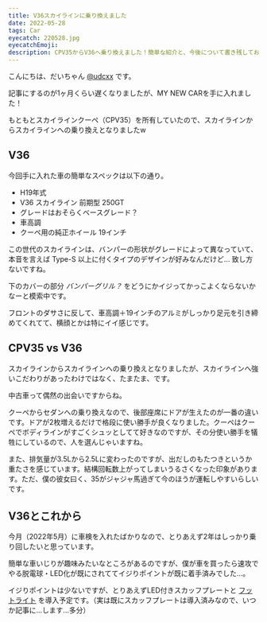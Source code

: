 ```yaml
---
title: V36スカイラインに乗り換えました
date: 2022-05-28
tags: Car
eyecatch: 220528.jpg
eyecatchEmoji:
description: CPV35からV36へ乗り換えました！簡単な紹介と、今後について書き残しておこうと思います。
---
```


こんにちは、だいちゃん [@udcxx](https://twitter.com/udc_xx) です。

記事にするのが1ヶ月くらい遅くなりましたが、MY NEW CARを手に入れました！

もともとスカイラインクーペ（CPV35）を所有していたので、スカイラインからスカイラインへの乗り換えとなりましたw

## V36

今回手に入れた車の簡単なスペックは以下の通り。

* H19年式
* V36 スカイライン 前期型 250GT
* グレードはおそらくベースグレード？
* 車高調
* クーペ用の純正ホイール 19インチ

この世代のスカイラインは、バンパーの形状がグレードによって異なっていて、本音を言えば Type-S 以上に付くタイプのデザインが好みなんだけど... 致し方ないですね。

下のカバーの部分 *バンパーグリル？* をどうにかイジってかっこよくならないかなーと模索中です。

フロントのダサさに反して、車高調＋19インチのアルミがしっかり足元を引き締めてくれてて、横顔とかは特にイイ感じです。

## CPV35 vs V36

スカイラインからスカイラインへの乗り換えとなりましたが、スカイラインへ強いこだわりがあったわけではなく、たまたま、です。

中古車って偶然の出会いですからね。

クーペからセダンへの乗り換えなので、後部座席にドアが生えたのが一番の違いです。ドアが2枚増えるだけで格段に使い勝手が良くなりました。クーペはクーペでボディラインがすごくシュッとしてて好きなのですが、その分使い勝手を犠牲にしているので、人を選んじゃいますね。

また、排気量が3.5Lから2.5Lに変わったのですが、出だしのもたつきというか重たさを感じています。結構回転数上がってしまいうるさくなった印象があります。ただ、僕の彼女曰く、35がジャジャ馬過ぎて今のほうが運転しやすいらしいです。

## V36とこれから

今月（2022年5月）に車検を入れたばかりなので、とりあえず2年はしっかり乗り回したいと思っています。

簡単な車いじりが趣味みたいなところがあるのですが、僕が車を買ったら速攻でやる脱電球・LED化が既にされててイジりポイントが既に着手済みでした...。

イジりポイントは少ないですが、とりあえずLED付きスカッフプレートと [フットライト](https://amzn.to/3lRD4Dk) を導入予定です。（実は既にスカッフプレートは導入済みなので、いつか記事に...します...多分）
